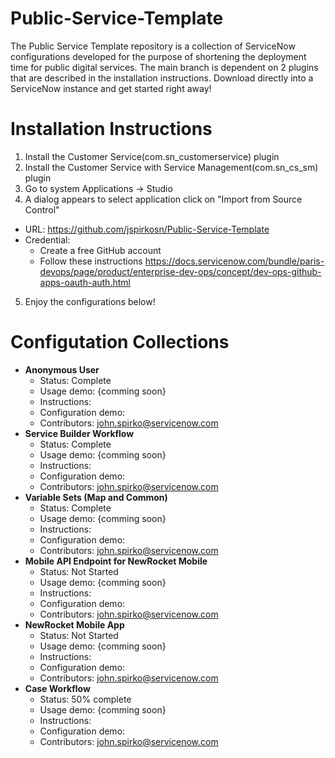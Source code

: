 # Public-Service-Template
The Public Service Template repository is a collection of ServiceNow configurations developed for the purpose of shortening the deployment time for public digital services. The main branch is dependent on 2 plugins that are described in the installation instructions.  Download directly into a ServiceNow instance and get started right away!
# Installation Instructions
1. Install the Customer Service(com.sn_customerservice) plugin
  2. Install the Customer Service with Service Management(com.sn_cs_sm) plugin
3. Go to system Applications -> Studio
4. A dialog appears to select application click on "Import from Source Control"
  - URL: https://github.com/jspirkosn/Public-Service-Template
  - Credential: 
      - Create a free GitHub account 
      - Follow these instructions https://docs.servicenow.com/bundle/paris-devops/page/product/enterprise-dev-ops/concept/dev-ops-github-apps-oauth-auth.html  
5. Enjoy the configurations below!
# Configutation Collections
- **Anonymous User**
   - Status: Complete 
   - Usage demo: {comming soon}  
   - Instructions:
   - Configuration demo:
   - Contributors: john.spirko@servicenow.com 
- **Service Builder Workflow**
   - Status: Complete 
   - Usage demo: {comming soon}  
   - Instructions:
   - Configuration demo:
   - Contributors: john.spirko@servicenow.com
- **Variable Sets (Map and Common)**
   - Status: Complete 
   - Usage demo: {comming soon}  
   - Instructions:
   - Configuration demo:
   - Contributors: john.spirko@servicenow.com
- **Mobile API Endpoint for NewRocket Mobile**
   - Status: Not Started 
   - Usage demo: {comming soon}  
   - Instructions:
   - Configuration demo:
   - Contributors: john.spirko@servicenow.com
- **NewRocket Mobile App**
   - Status: Not Started 
   - Usage demo: {comming soon}  
   - Instructions:
   - Configuration demo:
   - Contributors: john.spirko@servicenow.com
- **Case Workflow**
   - Status: 50% complete 
   - Usage demo: {comming soon}  
   - Instructions:
   - Configuration demo:
   - Contributors: john.spirko@servicenow.com


